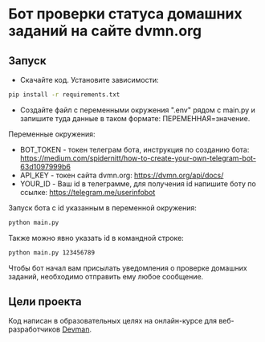 # Бот проверки статуса домашних заданий на сайте dvmn.org

## Запуск

- Скачайте код. Установите зависимости:
```sh
pip install -r requirements.txt
```
- Создайте файл с переменными окружения ".env" рядом с main.py и запишите туда данные в таком формате: ПЕРЕМЕННАЯ=значение.

Переменные окружения:
- BOT_TOKEN - токен телеграм бота, инструкция по созданию бота: https://medium.com/spidernitt/how-to-create-your-own-telegram-bot-63d1097999b6
- API_KEY - токен сайта dvmn.org: https://dvmn.org/api/docs/
- YOUR_ID - Ваш id в телеграмме, для получения id напишите боту по ссылке: https://telegram.me/userinfobot


Запуск бота с id указанным в переменной окружения:
```sh
python main.py
```

Также можно явно указать id в командной строке:
```sh
python main.py 123456789
```

Чтобы бот начал вам присылать уведомления о проверке домашних заданий, необходимо отправить ему любое сообщение.



## Цели проекта

Код написан в образовательных целях на онлайн-курсе для веб-разработчиков [Devman](https://dvmn.org).
